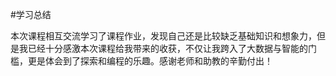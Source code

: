 #学习总结

本次课程相互交流学习了课程作业，发现自己还是比较缺乏基础知识和想象力，但是我已经十分感激本次课程给我带来的收获，不仅让我跨入了大数据与智能的门槛，更是体会到了探索和编程的乐趣。感谢老师和助教的辛勤付出！
